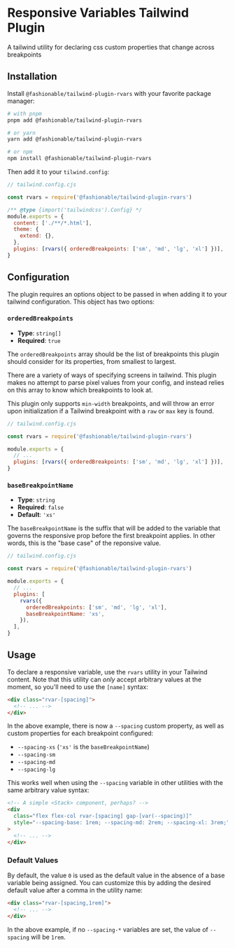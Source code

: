 # Responsive Variables Tailwind Plugin

A tailwind utility for declaring css custom properties that change across breakpoints

## Installation

Install `@fashionable/tailwind-plugin-rvars` with your favorite package manager:

```sh
# with pnpm
pnpm add @fashionable/tailwind-plugin-rvars

# or yarn
yarn add @fashionable/tailwind-plugin-rvars

# or npm
npm install @fashionable/tailwind-plugin-rvars
```

Then add it to your `tilwind.config`:

```javascript
// tailwind.config.cjs

const rvars = require('@fashionable/tailwind-plugin-rvars')

/** @type {import('tailwindcss').Config} */
module.exports = {
  content: ['./**/*.html'],
  theme: {
    extend: {},
  },
  plugins: [rvars({ orderedBreakpoints: ['sm', 'md', 'lg', 'xl'] })],
}
```

## Configuration

The plugin requires an options object to be passed in when adding it to your tailwind configuration. This object has two options:

### `orderedBreakpoints`

- **Type**: `string[]`
- **Required**: `true`

The `orderedBreakpoints` array should be the list of breakpoints this plugin should consider for its properties, from smallest to largest.

There are a variety of ways of specifying screens in tailwind. This plugin makes no attempt to parse pixel values from your config, and instead relies on this array to know which breakpoints to look at.

This plugin only supports `min-width` breakpoints, and will throw an error upon initialization if a Tailwind breakpoint with a `raw` or `max` key is found.

```javascript
// tailwind.config.cjs

const rvars = require('@fashionable/tailwind-plugin-rvars')

module.exports = {
  // ...
  plugins: [rvars({ orderedBreakpoints: ['sm', 'md', 'lg', 'xl'] })],
}
```

### `baseBreakpointName`

- **Type**: `string`
- **Required**: `false`
- **Default**: `'xs'`

The `baseBreakpointName` is the suffix that will be added to the variable that governs the responsive prop before the first breakpoint applies. In other words, this is the "base case" of the reponsive value.

```javascript
// tailwind.config.cjs

const rvars = require('@fashionable/tailwind-plugin-rvars')

module.exports = {
  // ...
  plugins: [
    rvars({
      orderedBreakpoints: ['sm', 'md', 'lg', 'xl'],
      baseBreakpointName: 'xs',
    }),
  ],
}
```

## Usage

To declare a responsive variable, use the `rvars` utility in your Tailwind content. Note that this utility can _only_ accept arbitrary values at the moment, so you'll need to use the `[name]` syntax:

```html
<div class="rvar-[spacing]">
  <!-- ... -->
</div>
```

In the above example, there is now a `--spacing` custom property, as well as custom properties for each breakpoint configured:

- `--spacing-xs` (`'xs'` is the `baseBreakpointName`)
- `--spacing-sm`
- `--spacing-md`
- `--spacing-lg`

This works well when using the `--spacing` variable in other utilities with the same arbitrary value syntax:

```html
<!-- A simple <Stack> component, perhaps? -->
<div
  class="flex flex-col rvar-[spacing] gap-[var(--spacing)]"
  style="--spacing-base: 1rem; --spacing-md: 2rem; --spacing-xl: 3rem;"
>
  <!-- ... -->
</div>
```

### Default Values

By default, the value `0` is used as the default value in the absence of a base variable being assigned. You can customize this by adding the desired default value after a comma in the utility name:

```html
<div class="rvar-[spacing,1rem]">
  <!-- ... -->
</div>
```

In the above example, if no `--spacing-*` variables are set, the value of `--spacing` will be `1rem`.
